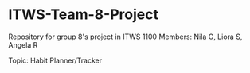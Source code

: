 # ITWS-Team-8-Project
Repository for group 8's project in ITWS 1100
Members: Nila G, Liora S, Angela R

Topic: Habit Planner/Tracker
